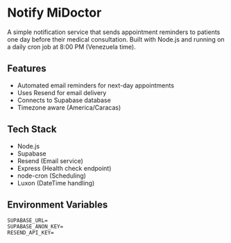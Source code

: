 # Notify MiDoctor

A simple notification service that sends appointment reminders to patients one day before their medical consultation. Built with Node.js and running on a daily cron job at 8:00 PM (Venezuela time).

## Features

- Automated email reminders for next-day appointments
- Uses Resend for email delivery
- Connects to Supabase database
- Timezone aware (America/Caracas)

## Tech Stack

- Node.js
- Supabase
- Resend (Email service)
- Express (Health check endpoint)
- node-cron (Scheduling)
- Luxon (DateTime handling)

## Environment Variables

```env
SUPABASE_URL=
SUPABASE_ANON_KEY=
RESEND_API_KEY=
```
